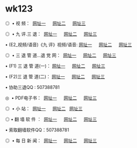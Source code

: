 # wk123
<p>◎   • 视 频： 
<a href="http://wi.32.dnset.com/tv/" target="_blank">网址一</a> 　 
<a href="http://32.bit.ddns.ms/tv/" target="_blank">网址二</a> 　 
<a href="http://16.scr.ns01.biz/" target="_blank">网址三</a></p>
<p>◎   • 九 评.三 退：  
<a href="http://wi.32.dnset.com/t/" target="_blank">网址一</a> 　 
<a href="http://32.bit.ddns.ms/v/" target="_blank">网址二</a> 　 
<a href="http://16.scr.ns01.biz/tt/" target="_blank">网址三</a> 　</p>
<p>  • (E2_视频/语音)《九 评》视频/语音: 
<a href="http://wi.32.dnset.com/v/" target="_blank">网址一</a> 　 
<a href="http://32.bit.ddns.ms/v/" target="_blank">网址二</a> 　 
<a href="http://16.scr.ns01.biz/v/" target="_blank">网址三</a></p>
<p>◎   • 三 退 管 道...退 党 网：  
<a href="http://wi.32.dnset.com/go/8/" target="_blank">网址一</a> 　 
<a href="http://32.bit.ddns.ms/go/8/" target="_blank">网址二</a> 　 
<a href="http://16.scr.ns01.biz/go/8/" target="_blank">网址三</a></p>
<p>  • (F1) 三 退 管 道(一)： 
<a href="http://wi.32.dnset.com/d/" target="_blank">网址一</a> 　 
<a href="http://32.bit.ddns.ms/d/" target="_blank">网址二</a> 　 
<a href="http://16.scr.ns01.biz/d/" target="_blank">网址三</a></p>
<p>  • (F2)三 退 管 道(二)： 
<a href="http://wi.32.dnset.com/dd/" target="_blank">网址一</a> 　 
<a href="http://32.bit.ddns.ms/dd/" target="_blank">网址二</a> 　 
<a href="http://16.scr.ns01.biz/dd/" target="_blank">网址三</a></p>
<p>  • 协助三退QQ : 507388781</p>
<p>◎   • PDF电子书：  
<a href="http://wi.32.dnset.com/p/" target="_blank">网址一</a> 　 
<a href="http://32.bit.ddns.ms/p/" target="_blank">网址二</a> 　 
<a href="http://16.scr.ns01.biz/p/" target="_blank">网址三</a></p>
<p>◎ </span>  •  小 站：  
<a href="http://wi.32.dnset.com/" target="_blank">网址一</a> 　 
<a href="http://32.bit.ddns.ms/" target="_blank">网址二</a>   
<a href="http://16.scr.ns01.biz/" target="_blank">网址三</a></p>
<p>◎  • 翻 墙 软 件 ：  
<a href="http://wi.32.dnset.com/f/" target="_blank">网址一</a> 　 
<a href="http://32.bit.ddns.ms/ff/" target="_blank">网址二</a> 　 
<a href="http://16.scr.ns01.biz/f/" target="_blank">网址三</a></p>
<p>  • 索取翻墙软件QQ：507388781</p>
<p>◎ </span>  • 每 日 新 闻：  
<a href="http://wi.32.dnset.com/day/" target="_blank">网址一</a> 　 
<a href="http://32.bit.ddns.ms/day/" target="_blank">网址二</a> 　 
<a href="http://16.scr.ns01.biz/day/" target="_blank">网址三</a></p>
